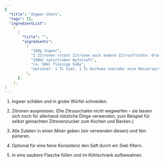 ```yaml
---
{
  "title": "Ingwer-Shots",
  "tags": [],
  "ingredientList":
    [
      {
        "title": "",
        "ingredients":
          [
            "100g Ingwer",
            "2 Zitronen (statt Zitronen auch andere Zitrusfrüchte: Orangen, Limetten, Mandarinen)",
            "100ml naturtrüber Apfelsaft",
            "ca. 50ml flüssige Süße",
            "optional: 1 TL Zimt, 1 TL Kurkuma und/oder eine Messerspitze Cayennepfeffer",
          ],
      },
    ],
}
---
```


1. Ingwer schälen und in grobe Würfel schneiden.

2. Zitronen auspressen. (Die Zitrusschalen nicht wegwerfen – sie lassen sich noch für allerhand nützliche Dinge verwenden, zum Beispiel für selbst gemachten Zitronenzucker zum Kochen und Backen.)

3. Alle Zutaten in einen Mixer geben (wir verwenden diesen) und fein pürieren.

4. Optional für eine feine Konsistenz den Saft durch ein Sieb filtern.

5. In eine saubere Flasche füllen und im Kühlschrank aufbewahren.
